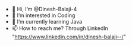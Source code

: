 - 👋 Hi, I’m @Dinesh-Balaji-4
- 👀 I’m interested in Coding
- 🌱 I’m currently learning Java
- 📫 How to reach me? Through LinkedIn "https://www.linkedin.com/in/dinesh-balaji--/"
